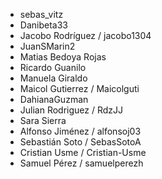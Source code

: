 - sebas_vitz
- Danibeta33
- Jacobo Rodríguez / jacobo1304
- JuanSMarin2
- Matias Bedoya Rojas
- Ricardo Guanilo
- Manuela Giraldo
- Maicol Gutierrez / Maicolguti
- DahianaGuzman
- Julian Rodriguez / RdzJJ
- Sara Sierra
- Alfonso Jiménez / alfonsoj03
- Sebastián Soto / SebasSotoA
- Cristian Usme / Cristian-Usme
- Samuel Pérez / samuelperezh
